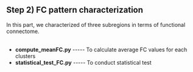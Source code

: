 ## Step 2) FC pattern characterization ##
In this part, we characterized of three subregions in terms of functional connectome.<br /><br />

- **compute_meanFC.py**  -----  To calculate average FC values for each clusters<br />
- **statistical_test_FC.py**   -----  To conduct statistical test<br /><br />
